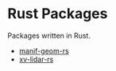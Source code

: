 # Rust Packages

Packages written in Rust.

- [manif-geom-rs](./manif-geom-rs.md)
- [xv-lidar-rs](./xv-lidar-rs.md)
